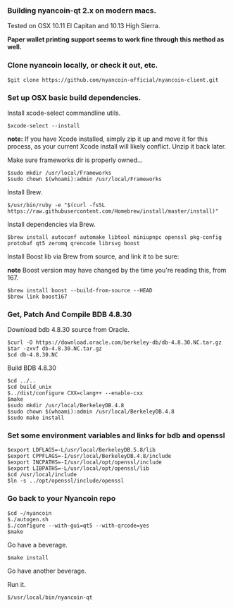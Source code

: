### Building nyancoin-qt 2.x on modern macs. ###

Tested on OSX 10.11 El Capitan and 10.13 High Sierra.

**Paper wallet printing support seems to work fine through this method as well.**

### Clone nyancoin locally, or check it out, etc. ###

	$git clone https://github.com/nyancoin-official/nyancoin-client.git

### Set up OSX basic build dependencies. ##

Install xcode-select commandline utils.

    $xcode-select --install

**note:** If you have Xcode installed, simply zip it up and move it for this process, as your current Xcode install will likely conflict. Unzip it back later.

Make sure frameworks dir is properly owned...

    $sudo mkdir /usr/local/Frameworks
    $sudo chown $(whoami):admin /usr/local/Frameworks

Install Brew.

    $/usr/bin/ruby -e "$(curl -fsSL https://raw.githubusercontent.com/Homebrew/install/master/install)"

Install dependencies via Brew.

    $brew install autoconf automake libtool miniupnpc openssl pkg-config protobuf qt5 zeromq qrencode librsvg boost

Install Boost lib via Brew from source, and link it to be sure:

**note** Boost version may have changed by the time you're reading this, from 167.

    $brew install boost --build-from-source --HEAD
    $brew link boost167

### Get, Patch And Compile BDB 4.8.30 ###

Download bdb 4.8.30 source from Oracle.

    $curl -O https://download.oracle.com/berkeley-db/db-4.8.30.NC.tar.gz
    $tar -zxvf db-4.8.30.NC.tar.gz
    $cd db-4.8.30.NC

Build BDB 4.8.30

    $cd ../.. 
    $cd build_unix
    $../dist/configure CXX=clang++ --enable-cxx
    $make
    $sudo mkdir /usr/local/BerkeleyDB.4.8
    $sudo chown $(whoami):admin /usr/local/BerkeleyDB.4.8
    $sudo make install

### Set some environment variables and links for bdb and openssl ###

    $export LDFLAGS=-L/usr/local/BerkeleyDB.5.8/lib
    $export CPPFLAGS=-I/usr/local/BerkeleyDB.4.8/include
    $export INCPATHS=-I/usr/local/opt/openssl/include
    $export LIBPATHS=-L/usr/local/opt/openssl/lib
    $cd /usr/local/include 
    $ln -s ../opt/openssl/include/openssl 

### Go back to your Nyancoin repo ###

    $cd ~/nyancoin
    $./autogen.sh
    $./configure --with-gui=qt5 --with-qrcode=yes
    $make

Go have a beverage.

    $make install

Go have another beverage.

Run it.

	$/usr/local/bin/nyancoin-qt





